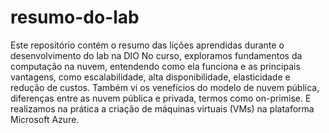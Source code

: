 # resumo-do-lab
Este repositório contém o resumo das lições aprendidas durante o desenvolvimento do lab na DIO
No curso, exploramos fundamentos da computação na nuvem, entendendo como ela funciona e as principais vantagens, como escalabilidade, alta disponibilidade, elasticidade e redução de custos.
Também vi os venefícios do modelo de nuvem pública, diferenças entre as nuvem pública e privada, termos como on-primise.
E realizamos na prática a criação de máquinas virtuais (VMs) na plataforma Microsoft Azure.
